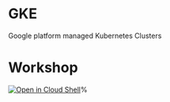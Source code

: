 # GKE
Google platform managed Kubernetes Clusters


# Workshop

[![Open in Cloud Shell](https://gstatic.com/cloudssh/images/open-btn.svg)](https://ssh.cloud.google.com/cloudshell/editor?cloudshell_git_repo=https%3A%2F%2Fgithub.com%2FRbillon59%2Fguilde-technique-cgi-presentation-gke&cloudshell_git_branch=master&cloudshell_tutorial=Tutorial.md)%
